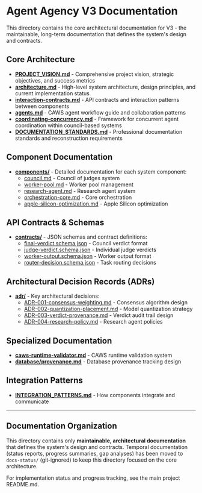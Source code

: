 # Agent Agency V3 Documentation

This directory contains the core architectural documentation for V3 - the maintainable, long-term documentation that defines the system's design and contracts.

## Core Architecture

- **[PROJECT_VISION.md](./PROJECT_VISION.md)** - Comprehensive project vision, strategic objectives, and success metrics
- **[architecture.md](./architecture.md)** - High-level system architecture, design principles, and current implementation status
- **[interaction-contracts.md](./interaction-contracts.md)** - API contracts and interaction patterns between components
- **[agents.md](./agents.md)** - CAWS agent workflow guide and collaboration patterns
- **[coordinating-concurrency.md](./coordinating-concurrency.md)** - Framework for concurrent agent coordination within council-based systems
- **[DOCUMENTATION_STANDARDS.md](./DOCUMENTATION_STANDARDS.md)** - Professional documentation standards and reconstruction requirements

## Component Documentation

- **[components/](./components/)** - Detailed documentation for each system component:
  - [council.md](./components/council.md) - Council of judges system
  - [worker-pool.md](./components/worker-pool.md) - Worker pool management
  - [research-agent.md](./components/research-agent.md) - Research agent system
  - [orchestration-core.md](./components/orchestration-core.md) - Core orchestration
  - [apple-silicon-optimization.md](./components/apple-silicon-optimization.md) - Apple Silicon optimization

## API Contracts & Schemas

- **[contracts/](./contracts/)** - JSON schemas and contract definitions:
  - [final-verdict.schema.json](./contracts/final-verdict.schema.json) - Council verdict format
  - [judge-verdict.schema.json](./contracts/judge-verdict.schema.json) - Individual judge verdicts
  - [worker-output.schema.json](./contracts/worker-output.schema.json) - Worker output format
  - [router-decision.schema.json](./contracts/router-decision.schema.json) - Task routing decisions

## Architectural Decision Records (ADRs)

- **[adr/](./adr/)** - Key architectural decisions:
  - [ADR-001-consensus-weighting.md](./adr/ADR-001-consensus-weighting.md) - Consensus algorithm design
  - [ADR-002-quantization-placement.md](./adr/ADR-002-quantization-placement.md) - Model quantization strategy
  - [ADR-003-verdict-provenance.md](./adr/ADR-003-verdict-provenance.md) - Verdict audit trail design
  - [ADR-004-research-policy.md](./adr/ADR-004-research-policy.md) - Research agent policies

## Specialized Documentation

- **[caws-runtime-validator.md](./caws-runtime-validator.md)** - CAWS runtime validation system
- **[database/provenance.md](./database/provenance.md)** - Database provenance tracking design

## Integration Patterns

- **[INTEGRATION_PATTERNS.md](./INTEGRATION_PATTERNS.md)** - How components integrate and communicate

---

## Documentation Organization

This directory contains only **maintainable, architectural documentation** that defines the system's design and contracts. Temporal documentation (status reports, progress summaries, gap analyses) has been moved to `docs-status/` (git-ignored) to keep this directory focused on the core architecture.

For implementation status and progress tracking, see the main project README.md.
